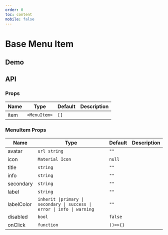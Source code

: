 ```yaml
---
order: 0
toc: content
mobile: false
---
```


# Base Menu Item

## Demo

<!-- <code src="./examples/menu-list" ></code> -->

## API

### Props

| Name | Type         | Default | Description |
| ---- | ------------ | ------- | ----------- |
| item | `<MenuItem>` | `[]`    |             |

### MenuItem Props

| Name       | Type                                                                    | Default  | Description |
| ---------- | ----------------------------------------------------------------------- | -------- | ----------- |
| avatar     | `url string`                                                            | `""`     |             |
| icon       | `Material Icon`                                                         | `null`   |             |
| title      | `string`                                                                | `""`     |             |
| info       | `string`                                                                | `""`     |             |
| secondary  | `string`                                                                | `""`     |             |
| label      | `string`                                                                | `""`     |             |
| labelColor | `inherit \|primary \| secondary \| success \| error \| info \| warning` | `""`     |             |
| disabled   | `bool`                                                                  | `false`  |             |
| onClick    | `function`                                                              | `()=>{}` |             |
